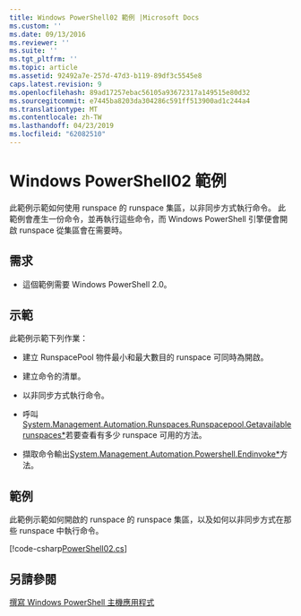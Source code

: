 ```yaml
---
title: Windows PowerShell02 範例 |Microsoft Docs
ms.custom: ''
ms.date: 09/13/2016
ms.reviewer: ''
ms.suite: ''
ms.tgt_pltfrm: ''
ms.topic: article
ms.assetid: 92492a7e-257d-47d3-b119-89df3c5545e8
caps.latest.revision: 9
ms.openlocfilehash: 89ad17257ebac56105a93672317a149515e80d32
ms.sourcegitcommit: e7445ba8203da304286c591ff513900ad1c244a4
ms.translationtype: MT
ms.contentlocale: zh-TW
ms.lasthandoff: 04/23/2019
ms.locfileid: "62082510"
---
```

# <a name="windows-powershell02-sample"></a>Windows PowerShell02 範例

此範例示範如何使用 runspace 的 runspace 集區，以非同步方式執行命令。 此範例會產生一份命令，並再執行這些命令，而 Windows PowerShell 引擎便會開啟 runspace 從集區會在需要時。

## <a name="requirements"></a>需求

- 這個範例需要 Windows PowerShell 2.0。

## <a name="demonstrates"></a>示範

此範例示範下列作業：

- 建立 RunspacePool 物件最小和最大數目的 runspace 可同時為開啟。

- 建立命令的清單。

- 以非同步方式執行命令。

- 呼叫[System.Management.Automation.Runspaces.Runspacepool.Getavailablerunspaces*](/dotnet/api/System.Management.Automation.Runspaces.RunspacePool.GetAvailableRunspaces)若要查看有多少 runspace 可用的方法。

- 擷取命令輸出[System.Management.Automation.Powershell.Endinvoke*](/dotnet/api/System.Management.Automation.PowerShell.EndInvoke)方法。

## <a name="example"></a>範例

此範例示範如何開啟的 runspace 的 runspace 集區，以及如何以非同步方式在那些 runspace 中執行命令。

[!code-csharp[PowerShell02.cs](../../powershell-sdk-samples/SDK-2.0/csharp/PowerShell02/PowerShell02.cs#L11-L96 "PowerShell02.cs")]

## <a name="see-also"></a>另請參閱

[撰寫 Windows PowerShell 主機應用程式](./writing-a-windows-powershell-host-application.md)